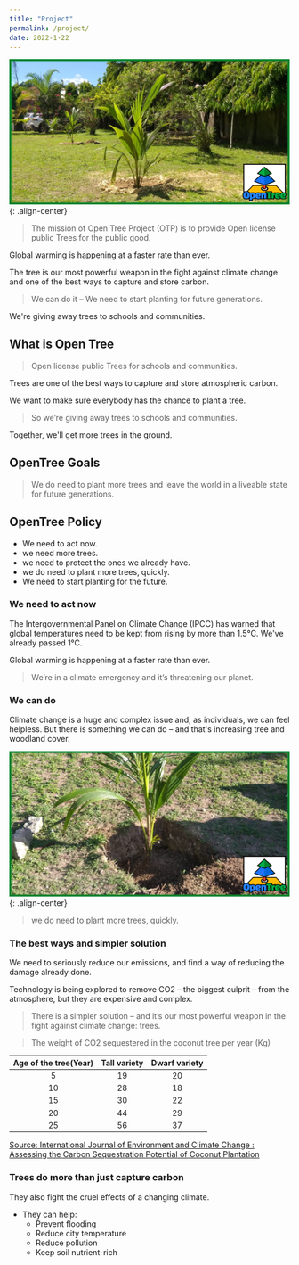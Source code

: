 ```yaml
---
title: "Project"
permalink: /project/
date: 2022-1-22
---
```

![OpenTree Collaboration & Influence](/assets/images/openTree008.png){: .align-center}
> The mission of Open Tree Project (OTP) is to provide Open license public Trees for the public good.

Global warming is happening at a faster rate than ever.

The tree is our most powerful weapon in the fight against climate change and one of the best ways to capture and store carbon.

> We can do it – We need to start planting for future generations.

We're giving away trees to schools and communities.


## What is Open Tree
> Open license public Trees for schools and communities.

Trees are one of the best ways to capture and store atmospheric carbon.

We want to make sure everybody has the chance to plant a tree.

> So we’re giving away trees to schools and communities. 

Together, we'll get more trees in the ground.

## OpenTree Goals
> We do need to plant more trees and leave the world in a liveable state for future generations.

## OpenTree Policy
- We need to act now.
- we need more trees.
- we need to protect the ones we already have.
- we do need to plant more trees, quickly.
- We need to start planting for the future.

### We need to act now
The Intergovernmental Panel on Climate Change (IPCC) has warned that global temperatures need to be kept from rising by more than 1.5°C. We've already passed 1°C.

Global warming is happening at a faster rate than ever. 

> We’re in a climate emergency and it’s threatening our planet.

### We can do
Climate change is a huge and complex issue and, as individuals, we can feel helpless. But there is something we can do – and that's increasing tree and woodland cover.

![OpenTree Collaboration & Influence](/assets/images/openTree010.png){: .align-center}

> we do need to plant more trees, quickly.

### The best ways and simpler solution
We need to seriously reduce our emissions, and find a way of reducing the damage already done.

Technology is being explored to remove CO2 – the biggest culprit – from the atmosphere, but they are expensive and complex.

> There is a simpler solution – and it’s our most powerful weapon in the fight against climate change: trees.

> The weight of CO2 sequestered in the coconut tree per year (Kg)

|Age of the tree(Year)|Tall variety|Dwarf variety|
|:---:|:---:|:---:|
|5|19|20|
|10|28|18|
|15|30|22|
|20|44|29|
|25|56|37|

[Source: International Journal of Environment and Climate Change : Assessing the Carbon Sequestration Potential of Coconut Plantation](https://journalijecc.com/index.php/IJECC/article/view/30345#:~:text=The%20C%20sequestration%20potential%20of,of%20carbon%20from%20the%20atmosphere.)

### Trees do more than just capture carbon
They also fight the cruel effects of a changing climate. 

- They can help:
  * Prevent flooding
  * Reduce city temperature
  * Reduce pollution
  * Keep soil nutrient-rich

